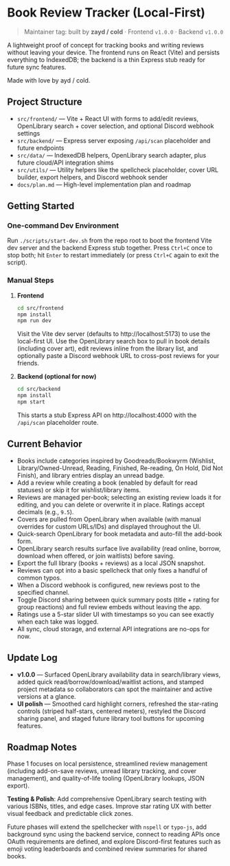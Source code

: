 # Book Review Tracker (Local-First)

> Maintainer tag: built by **zayd / cold** · Frontend `v1.0.0` · Backend `v1.0.0`

A lightweight proof of concept for tracking books and writing reviews without leaving your device. The frontend runs on React (Vite) and persists everything to IndexedDB; the backend is a thin Express stub ready for future sync features.

Made with love by ayd / cold.

## Project Structure

- `src/frontend/` — Vite + React UI with forms to add/edit reviews, OpenLibrary search + cover selection, and optional Discord webhook settings
- `src/backend/` — Express server exposing `/api/scan` placeholder and future endpoints
- `src/data/` — IndexedDB helpers, OpenLibrary search adapter, plus future cloud/API integration shims
- `src/utils/` — Utility helpers like the spellcheck placeholder, cover URL builder, export helpers, and Discord webhook sender
- `docs/plan.md` — High-level implementation plan and roadmap

## Getting Started

### One-command Dev Environment

Run `./scripts/start-dev.sh` from the repo root to boot the frontend Vite dev server and the backend Express stub together. Press `Ctrl+C` once to stop both; hit `Enter` to restart immediately (or press `Ctrl+C` again to exit the script).

### Manual Steps

1. **Frontend**
   ```bash
   cd src/frontend
   npm install
   npm run dev
   ```
   Visit the Vite dev server (defaults to http://localhost:5173) to use the local-first UI. Use the OpenLibrary search box to pull in book details (including cover art), edit reviews inline from the library list, and optionally paste a Discord webhook URL to cross-post reviews for your friends.

2. **Backend (optional for now)**
   ```bash
   cd src/backend
   npm install
   npm start
   ```
   This starts a stub Express API on http://localhost:4000 with the `/api/scan` placeholder route.

## Current Behavior

- Books include categories inspired by Goodreads/Bookwyrm (Wishlist, Library/Owned-Unread, Reading, Finished, Re-reading, On Hold, Did Not Finish), and library entries display an unread badge.
- Add a review while creating a book (enabled by default for read statuses) or skip it for wishlist/library items.
- Reviews are managed per-book; selecting an existing review loads it for editing, and you can delete or overwrite it in place. Ratings accept decimals (e.g., `9.5`).
- Covers are pulled from OpenLibrary when available (with manual overrides for custom URLs/IDs) and displayed throughout the UI.
- Quick-search OpenLibrary for book metadata and auto-fill the add-book form.
- OpenLibrary search results surface live availability (read online, borrow, download when offered, or join waitlists) before saving.
- Export the full library (books + reviews) as a local JSON snapshot.
- Reviews can opt into a basic spellcheck that only fixes a handful of common typos.
- When a Discord webhook is configured, new reviews post to the specified channel.
- Toggle Discord sharing between quick summary posts (title + rating for group reactions) and full review embeds without leaving the app.
- Ratings use a 5-star slider UI with timestamps so you can see exactly when each take was logged.
- All sync, cloud storage, and external API integrations are no-ops for now.

## Update Log

- **v1.0.0** — Surfaced OpenLibrary availability data in search/library views, added quick read/borrow/download/waitlist actions, and stamped project metadata so collaborators can spot the maintainer and active versions at a glance.
- **UI polish** — Smoothed card highlight corners, refreshed the star-rating controls (striped half-stars, centered meters), restyled the Discord sharing panel, and staged future library tool buttons for upcoming features.

## Roadmap Notes

Phase 1 focuses on local persistence, streamlined review management (including add-on-save reviews, unread library tracking, and cover management), and quality-of-life tooling (OpenLibrary lookups, JSON export). 

**Testing & Polish**: Add comprehensive OpenLibrary search testing with various ISBNs, titles, and edge cases. Improve star rating UX with better visual feedback and predictable click zones.

Future phases will extend the spellchecker with `nspell` or `typo-js`, add background sync using the backend service, connect to reading APIs once OAuth requirements are defined, and explore Discord-first features such as emoji voting leaderboards and combined review summaries for shared books.
